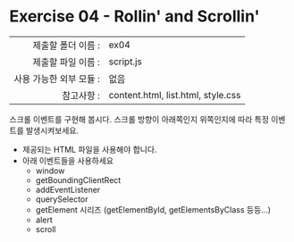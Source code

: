 # Exercise 04 - Rollin' and Scrollin'

|                         |                                    |
| ----------------------: | ---------------------------------- |
|      제출할 폴더 이름 : | ex04                               |
|      제출할 파일 이름 : | script.js                          |
| 사용 가능한 외부 모듈 : | 없음                               |
|              참고사항 : | content.html, list.html, style.css |

스크롤 이벤트를 구현해 봅시다.
스크롤 방향이 아래쪽인지 위쪽인지에 따라 특정 이벤트를 발생시켜보세요.

+ 제공되는 HTML 파일을 사용해야 합니다.
+ 아래 이벤트들을 사용하세요
  + window
  + getBoundingClientRect
  + addEventListener
  + querySelector
  + getElement 시리즈 (getElementById, getElementsByClass 등등...)
  + alert
  + scroll
